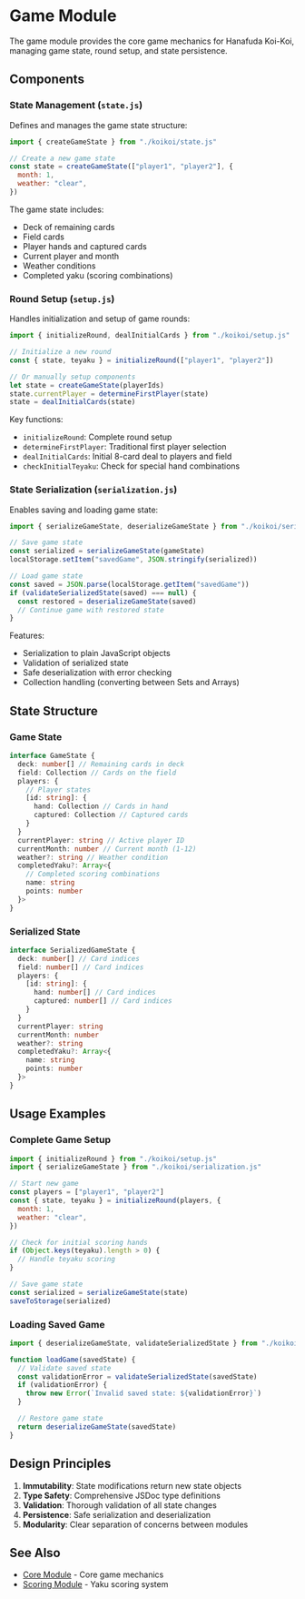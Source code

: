 # Game Module

The game module provides the core game mechanics for Hanafuda Koi-Koi, managing game state, round setup, and state persistence.

## Components

### State Management (`state.js`)

Defines and manages the game state structure:

```javascript
import { createGameState } from "./koikoi/state.js"

// Create a new game state
const state = createGameState(["player1", "player2"], {
  month: 1,
  weather: "clear",
})
```

The game state includes:

- Deck of remaining cards
- Field cards
- Player hands and captured cards
- Current player and month
- Weather conditions
- Completed yaku (scoring combinations)

### Round Setup (`setup.js`)

Handles initialization and setup of game rounds:

```javascript
import { initializeRound, dealInitialCards } from "./koikoi/setup.js"

// Initialize a new round
const { state, teyaku } = initializeRound(["player1", "player2"])

// Or manually setup components
let state = createGameState(playerIds)
state.currentPlayer = determineFirstPlayer(state)
state = dealInitialCards(state)
```

Key functions:

- `initializeRound`: Complete round setup
- `determineFirstPlayer`: Traditional first player selection
- `dealInitialCards`: Initial 8-card deal to players and field
- `checkInitialTeyaku`: Check for special hand combinations

### State Serialization (`serialization.js`)

Enables saving and loading game state:

```javascript
import { serializeGameState, deserializeGameState } from "./koikoi/serialization.js"

// Save game state
const serialized = serializeGameState(gameState)
localStorage.setItem("savedGame", JSON.stringify(serialized))

// Load game state
const saved = JSON.parse(localStorage.getItem("savedGame"))
if (validateSerializedState(saved) === null) {
  const restored = deserializeGameState(saved)
  // Continue game with restored state
}
```

Features:

- Serialization to plain JavaScript objects
- Validation of serialized state
- Safe deserialization with error checking
- Collection handling (converting between Sets and Arrays)

## State Structure

### Game State

```typescript
interface GameState {
  deck: number[] // Remaining cards in deck
  field: Collection // Cards on the field
  players: {
    // Player states
    [id: string]: {
      hand: Collection // Cards in hand
      captured: Collection // Captured cards
    }
  }
  currentPlayer: string // Active player ID
  currentMonth: number // Current month (1-12)
  weather?: string // Weather condition
  completedYaku?: Array<{
    // Completed scoring combinations
    name: string
    points: number
  }>
}
```

### Serialized State

```typescript
interface SerializedGameState {
  deck: number[] // Card indices
  field: number[] // Card indices
  players: {
    [id: string]: {
      hand: number[] // Card indices
      captured: number[] // Card indices
    }
  }
  currentPlayer: string
  currentMonth: number
  weather?: string
  completedYaku?: Array<{
    name: string
    points: number
  }>
}
```

## Usage Examples

### Complete Game Setup

```javascript
import { initializeRound } from "./koikoi/setup.js"
import { serializeGameState } from "./koikoi/serialization.js"

// Start new game
const players = ["player1", "player2"]
const { state, teyaku } = initializeRound(players, {
  month: 1,
  weather: "clear",
})

// Check for initial scoring hands
if (Object.keys(teyaku).length > 0) {
  // Handle teyaku scoring
}

// Save game state
const serialized = serializeGameState(state)
saveToStorage(serialized)
```

### Loading Saved Game

```javascript
import { deserializeGameState, validateSerializedState } from "./koikoi/serialization.js"

function loadGame(savedState) {
  // Validate saved state
  const validationError = validateSerializedState(savedState)
  if (validationError) {
    throw new Error(`Invalid saved state: ${validationError}`)
  }

  // Restore game state
  return deserializeGameState(savedState)
}
```

## Design Principles

1. **Immutability**: State modifications return new state objects
2. **Type Safety**: Comprehensive JSDoc type definitions
3. **Validation**: Thorough validation of all state changes
4. **Persistence**: Safe serialization and deserialization
5. **Modularity**: Clear separation of concerns between modules

## See Also

- [Core Module](../core/README.md) - Core game mechanics
- [Scoring Module](../scoring/README.md) - Yaku scoring system
